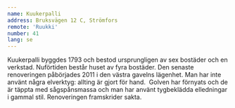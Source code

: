 ```yaml
---
name: Kuukerpalli
address: Bruksvägen 12 C, Strömfors
remote: 'Ruukki'
number: 41
lang: se
---
```

Kuukerpalli byggdes 1793 och bestod ursprungligen av sex bostäder och en verkstad. Nuförtiden består huset av fyra bostäder. Den senaste renoveringen påbörjades 2011 i den västra gavelns lägenhet. Man har inte använt några elverktyg: allting är gjort för hand.  Golven har förnyats och de är täppta med sågspånsmassa och man har använt tygbeklädda elledningar i gammal stil. Renoveringen framskrider sakta.

